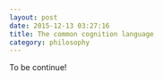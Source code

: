 ```yaml
---
layout: post
date: 2015-12-13 03:27:16
title: The common cognition language
category: philosophy
---
```


To be continue!
